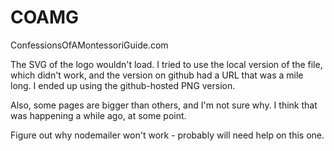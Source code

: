 # COAMG
ConfessionsOfAMontessoriGuide.com


The SVG of the logo wouldn't load.  I tried to use the local version of the file, which didn't work, and the version on github had a URL that was a mile long.  I ended up using the github-hosted PNG version.

Also, some pages are bigger than others, and I'm not sure why.  I think that was happening a while ago, at some point.

Figure out why nodemailer won't work - probably will need help on this one.